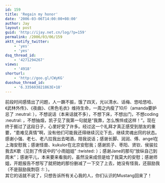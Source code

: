 ```yaml
---
id: 159
title: 'Regain my honor'
date: '2006-03-06T14:00:00+08:00'
author: Jay
layout: post
guid: 'http://ijay.net.cn/log/?p=159'
permalink: /2006/03/06/159
aktt_notify_twitter:
    - 'yes'
    - 'yes'
dsq_thread_id:
    - '4271294267'
views:
    - '4918'
shorturl:
    - 'http://goo.gl/CWyKG'
duoshuo_thread_id:
    - '6.335603821863E+18'
---
```


<div>前段时间感情出了问题，人一蹶不振，饿了四天，光以清水、话梅、悠哈悠哈、《武林外传》、《夜曲》、《黑色毛衣》维持生命，一周之内瘦了10斤（amanda要妒忌了 :neutral: ），不想说话（本来话就不多），不想下床，不想出门，不想coding :neutral: ，不想抽烟，凯子见了我第一句就是“我靠，怎么憔悴成这样！”。现在终于捱过了这段日子，心里好受了许多。经过这一个礼拜才真正感受到朋友的重要，“患难见真情”啊，没有他们可能我还得继续沉沦下去，继续灵魂出窍的状态。</div>
<div></div>
<div>感谢小强、老七、老八拉我出去喝酒，陪我说话；感谢长脚、润润、傅、angel在上海安慰我；感谢怪兽、kukulor在北京安慰我；感谢凯子、枣阳、贤钦、侯骏拉我去K歌（见到了传说中的“小雨姐姐” :twisted: ）；感谢Jane的那句“放纵自己到周末”；感谢平儿，本来要来看我的，虽然没来成但是给了我莫大的安慰；感谢师姐，开题报告不想写了就把她的那份删减了一下交了上去，她没有怪我，还鼓励我（不是鼓励我剽窃 :!: ）。</div>
<div></div>
<div>其它的话就不说了，只想告诉所有关心我的人，你们认识的Mustang回来了！</div>